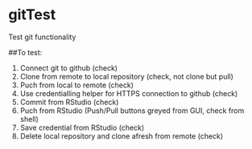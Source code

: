 # gitTest
Test git functionality

##To test:
1. Connect git to github (check)
2. Clone from remote to local repository (check, not clone but pull)
3. Puch from local to remote (check)
4. Use credentialling helper for HTTPS connection to github (check)
5. Commit from RStudio (check)
6. Puch from RStudio (Push/Pull buttons greyed from GUI, check from shell)
7. Save credential from RStudio (check)
8. Delete local repository and clone afresh from remote (check)